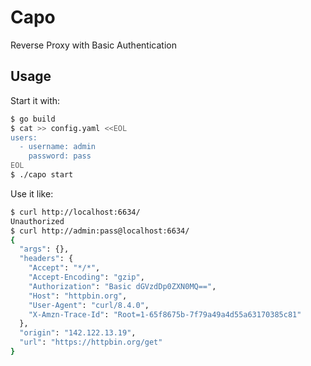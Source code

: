 # Capo

Reverse Proxy with Basic Authentication

## Usage

Start it with:

```bash
$ go build
$ cat >> config.yaml <<EOL
users:
  - username: admin
    password: pass
EOL
$ ./capo start
```

Use it like:

```bash
$ curl http://localhost:6634/
Unauthorized
$ curl http://admin:pass@localhost:6634/
{
  "args": {},
  "headers": {
    "Accept": "*/*",
    "Accept-Encoding": "gzip",
    "Authorization": "Basic dGVzdDp0ZXN0MQ==",
    "Host": "httpbin.org",
    "User-Agent": "curl/8.4.0",
    "X-Amzn-Trace-Id": "Root=1-65f8675b-7f79a49a4d55a63170385c81"
  },
  "origin": "142.122.13.19",
  "url": "https://httpbin.org/get"
}
```
